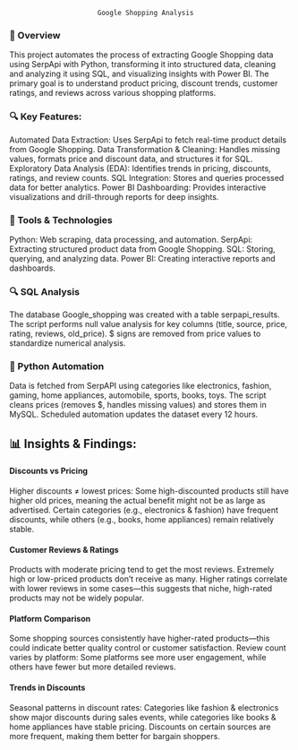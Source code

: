                           Google Shopping Analysis

### 📌 Overview
This project automates the process of extracting Google Shopping data using SerpApi with Python, transforming it into structured data, cleaning
and analyzing it using SQL, and visualizing insights with Power BI. The primary goal is to understand product pricing, discount trends, customer
ratings, and reviews across various shopping platforms.

### 🔍 Key Features:
Automated Data Extraction: Uses SerpApi to fetch real-time product details from Google Shopping.
Data Transformation & Cleaning: Handles missing values, formats price and discount data, and structures it for SQL.
Exploratory Data Analysis (EDA): Identifies trends in pricing, discounts, ratings, and review counts.
SQL Integration: Stores and queries processed data for better analytics.
Power BI Dashboarding: Provides interactive visualizations and drill-through reports for deep insights.

### 🔧 Tools & Technologies
Python: Web scraping, data processing, and automation.
SerpApi: Extracting structured product data from Google Shopping.
SQL: Storing, querying, and analyzing data.
Power BI: Creating interactive reports and dashboards.

### 🔍 SQL Analysis
The database Google_shopping was created with a table serpapi_results.
The script performs null value analysis for key columns (title, source, price, rating, reviews, old_price).
$ signs are removed from price values to standardize numerical analysis.

### 🐍 Python Automation
Data is fetched from SerpAPI using categories like electronics, fashion, gaming, home appliances, automobile, sports, books, toys.
The script cleans prices (removes $, handles missing values) and stores them in MySQL.
Scheduled automation updates the dataset every 12 hours.

## 📊 Insights & Findings:
#### Discounts vs Pricing
Higher discounts ≠ lowest prices: Some high-discounted products still have higher old prices, meaning the actual benefit might not be as large as advertised.
Certain categories (e.g., electronics & fashion) have frequent discounts, while others (e.g., books, home appliances) remain relatively stable.

#### Customer Reviews & Ratings
Products with moderate pricing tend to get the most reviews. Extremely high or low-priced products don’t receive as many.
Higher ratings correlate with lower reviews in some cases—this suggests that niche, high-rated products may not be widely popular.

#### Platform Comparison
Some shopping sources consistently have higher-rated products—this could indicate better quality control or customer satisfaction.
Review count varies by platform: Some platforms see more user engagement, while others have fewer but more detailed reviews.

#### Trends in Discounts
Seasonal patterns in discount rates: Categories like fashion & electronics show major discounts during sales events, while categories like books & home appliances have stable pricing.
Discounts on certain sources are more frequent, making them better for bargain shoppers.
